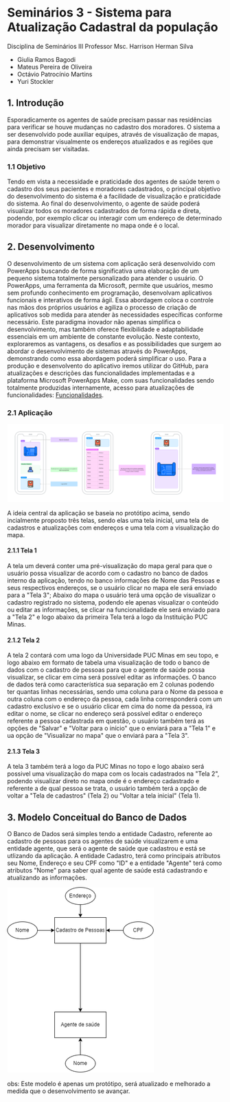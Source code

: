 # Seminários 3 - Sistema para Atualização Cadastral da população

Disciplina de Seminários III
Professor Msc. Harrison Herman Silva

- Giulia Ramos Bagodi
- Mateus Pereira de Oliveira
- Octávio Patrocínio Martins
- Yuri Stockler


## 1. Introdução
  Esporadicamente os agentes de saúde precisam passar nas residências para verificar se houve mudanças no cadastro dos moradores. O sistema a ser desenvolvido pode auxiliar equipes, através de visualização de mapas, para demonstrar visualmente os endereços atualizados e as regiões que ainda precisam ser visitadas.

### 1.1 Objetivo
  Tendo em vista a necessidade e praticidade dos agentes de saúde terem o cadastro dos seus pacientes e moradores cadastrados, o principal objetivo do desenvolvimento do sistema é a facilidade de visualização e praticidade do sistema.
  Ao final do desenvolvimento, o agente de saúde poderá visualizar todos os moradores cadastrados de forma rápida e direta, podendo, por exemplo clicar ou interagir com um endereço de determinado morador para visualizar diretamente no mapa onde é o local.

  ## 2. Desenvolvimento
  
  O desenvolvimento de um sistema com aplicação será desenvolvido com PowerApps buscando de forma significativa uma elaboração de um pequeno sistema totalmente personalizado para atender o usuário. O PowerApps, uma ferramenta da Microsoft, permite que usuários, mesmo sem profundo conhecimento em programação, desenvolvam aplicativos funcionais e interativos de forma ágil. Essa abordagem coloca o controle nas mãos dos próprios usuários e agiliza o processo de criação de aplicativos sob medida para atender às necessidades específicas conforme necessário. Este paradigma inovador não apenas simplifica o desenvolvimento, mas também oferece flexibilidade e adaptabilidade essenciais em um ambiente de constante evolução. Neste contexto, exploraremos as vantagens, os desafios e as possibilidades que surgem ao abordar o desenvolvimento de sistemas através do PowerApps, demonstrando como essa abordagem poderá simplificar o uso.
  Para a produção e desenvolvento do aplicativo iremos utilizar do GitHub, para atualizações e descrições das funcionalidades implementadas e a plataforma Microsoft PowerApps Make, com suas funcionalidades sendo totalmente produzidas internamente, acesso para atualizações de funcionalidades: <a href="https://github.com/ICEI-PUC-Minas-PPC-CC/SeminariosIII-Cadastro/blob/main/Funcionalidades/Atualiza%C3%A7%C3%B5es">Funcionalidades</a>.

### 2.1 Aplicação

<img src="img/Device Frames (Community).png">

  A ideia central da aplicação se baseia no protótipo acima, sendo incialmente proposto três telas, sendo elas uma tela inicial, uma tela de cadastros e atualizações com endereços e uma tela com a visualização do mapa.

#### 2.1.1 Tela 1

  A tela um deverá conter uma pré-visualização do mapa geral para que o usuário possa visualizar de acordo com o cadastro no banco de dados interno da aplicação, tendo no banco informações de Nome das Pessoas e seus respectivos endereços, se o usuário clicar no mapa ele será enviado para a "Tela 3"; Abaixo do mapa o usuário terá uma opção de visualizar o cadastro registrado no sistema, podendo ele apenas visualizar o conteúdo ou editar as informações, se clicar na funcionalidade ele será enviado para a "Tela 2" e logo abaixo da primeira Tela terá a logo da Instituição PUC Minas.

#### 2.1.2 Tela 2

  A tela 2 contará com uma logo da Universidade PUC Minas em seu topo, e logo abaixo em formato de tabela uma visualização de todo o banco de dados com o cadastro de pessoas para que o agente de saúde possa visualizar, se clicar em cima será possível editar as informações.
  O banco de dados terá como característica sua separação em 2 colunas podendo ter quantas linhas necessárias, sendo uma coluna para o Nome da pessoa e outra coluna com o endereço da pessoa, cada linha corresponderá com um cadastro exclusivo e se o usuário clicar em cima do nome da pessoa, irá editar o nome, se clicar no endereço será possível editar o endereço referente a pessoa cadastrada em questão, o usuário também terá as opções de "Salvar" e "Voltar para o início" que o enviará para a "Tela 1" e ua opção de "Visualizar no mapa" que o enviará para a "Tela 3".

#### 2.1.3 Tela 3

  A tela 3 também terá a logo da PUC Minas no topo e logo abaixo será possivel uma visualização do mapa com os locais cadastrados na "Tela 2", podendo visualizar direto no mapa onde é o endereço cadastrado e referente a de qual pessoa se trata, o usuário também terá a opção de voltar a "Tela de cadastros" (Tela 2) ou "Voltar a tela inicial" (Tela 1).

## 3. Modelo Conceitual do Banco de Dados

  O Banco de Dados será simples tendo a entidade Cadastro, referente ao cadastro de pessoas para os agentes de saúde visualizarem e uma entidade agente, que será o agente de saúde que cadastrou e está se utlizando da aplicação.
  A entidade Cadastro, terá como principais atributos seu Nome, Endereço e seu CPF como "ID" e a entidade "Agente" terá como atributos "Nome" para saber qual agente de saúde está cadastrando e atualizando as informações.

  <img src="img/Diagrama_BD.png">

  obs: Este modelo é apenas um protótipo, será atualizado e melhorado a medida que o desenvolvimento se avançar.
